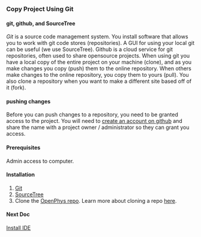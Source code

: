 ### Copy Project Using Git

#### git, github, and SourceTree
*Git* is a source code management system. You install software that allows you 
to work with git code stores (repositories). A GUI for using your local git can be useful 
(we use SourceTree). Github is a cloud service for git repositories, often used to share 
opensource projects. When using git you have a local copy of the entire project on your 
machine (clone), and as you make changes you copy (push) them to the online repository. 
When others make changes to the online repository, you copy them to yours (pull). You also 
clone a repository when you want to make a different site based off of it (fork).

#### pushing changes
Before you can push changes to a repository, you need to be granted access to the project. 
You will need to [create an account on github](https://github.com/join) and share the name with a project owner / 
administrator so they can grant you access.

#### Prerequisites
Admin access to computer.

#### Installation

1. [Git](https://git-scm.com/)  
2. [SourceTree](https://www.sourcetreeapp.com/)
3. Clone the [OpenPhys repo](https://github.com/OpenPhysProject/OpenPhys.git). Learn more about cloning a repo [here](https://help.github.com/articles/cloning-a-repository/).

#### Next Doc
[Install IDE](https://github.com/OpenPhysProject/OpenPhys/blob/master/docs/newDeveloperDocs/02_Install_IDE.md)